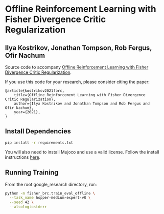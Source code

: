 Offline Reinforcement Learning with Fisher Divergence Critic Regularization
============================================================================================================
Ilya Kostrikov, Jonathan Tompson, Rob Fergus, Ofir Nachum
-----------------------------------------------------------------------------------------

Source code to accompany [Offline Reinforcement Learning with Fisher Divergence Critic Regularization]().

If you use this code for your research, please consider citing the paper:

```
@article{kostrikov2021fbrc,
    title={Offline Reinforcement Learning with Fisher Divergence Critic Regularization},
    author={Ilya Kostrikov and Jonathan Tompson and Rob Fergus and Ofir Nachum},
    year={2021},
}
```

Install Dependencies
--------------------
```bash
pip install -r requirements.txt
```

You will also need to install Mujoco and use a valid license. Follow the install
instructions [here](https://github.com/openai/mujoco-py).


Running Training
----------------

From the root google_research directory, run:

```bash
python -m fisher_brc.train_eval_offline \
  --task_name hopper-medium-expert-v0 \
  --seed 42 \
  --alsologtostderr
```
